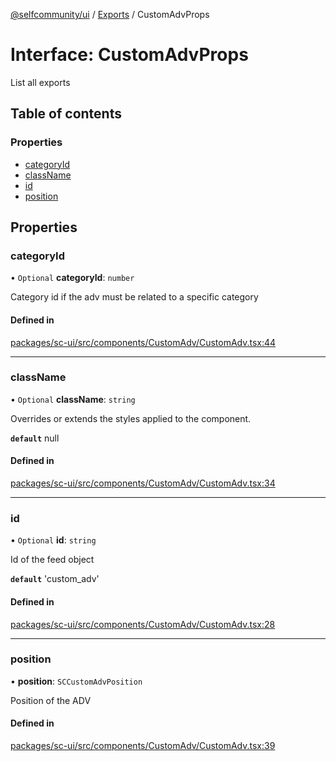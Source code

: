 [@selfcommunity/ui](../README.md) / [Exports](../modules.md) / CustomAdvProps

# Interface: CustomAdvProps

List all exports

## Table of contents

### Properties

- [categoryId](CustomAdvProps.md#categoryid)
- [className](CustomAdvProps.md#classname)
- [id](CustomAdvProps.md#id)
- [position](CustomAdvProps.md#position)

## Properties

### categoryId

• `Optional` **categoryId**: `number`

Category id if the adv must be related to a specific category

#### Defined in

[packages/sc-ui/src/components/CustomAdv/CustomAdv.tsx:44](https://github.com/selfcommunity/community-ui/blob/6b6e2bd/packages/sc-ui/src/components/CustomAdv/CustomAdv.tsx#L44)

___

### className

• `Optional` **className**: `string`

Overrides or extends the styles applied to the component.

**`default`** null

#### Defined in

[packages/sc-ui/src/components/CustomAdv/CustomAdv.tsx:34](https://github.com/selfcommunity/community-ui/blob/6b6e2bd/packages/sc-ui/src/components/CustomAdv/CustomAdv.tsx#L34)

___

### id

• `Optional` **id**: `string`

Id of the feed object

**`default`** 'custom_adv'

#### Defined in

[packages/sc-ui/src/components/CustomAdv/CustomAdv.tsx:28](https://github.com/selfcommunity/community-ui/blob/6b6e2bd/packages/sc-ui/src/components/CustomAdv/CustomAdv.tsx#L28)

___

### position

• **position**: `SCCustomAdvPosition`

Position of the ADV

#### Defined in

[packages/sc-ui/src/components/CustomAdv/CustomAdv.tsx:39](https://github.com/selfcommunity/community-ui/blob/6b6e2bd/packages/sc-ui/src/components/CustomAdv/CustomAdv.tsx#L39)
